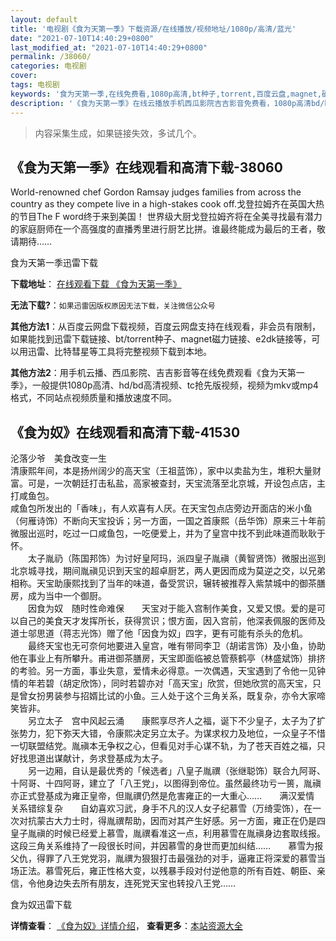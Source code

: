 ```yaml
---
layout: default
title: '电视剧《食为天第一季》下载资源/在线播放/视频地址/1080p/高清/蓝光'
date: "2021-07-10T14:40:29+0800"
last_modified_at: "2021-07-10T14:40:29+0800"
permalink: /38060/
categories: 电视剧
cover:
tags: 电视剧
keywords: '食为天第一季,在线免费看,1080p高清,bt种子,torrent,百度云盘,magnet,磁力链,迅雷下载资源'
description: '《食为天第一季》在线云播放手机西瓜影院吉吉影音免费看，1080p高清bd/hd未删减完整版和tc抢先枪版，mkv/mp4格式，附带bt/torrent种子、magnet/磁力链、百度云盘、网盘资源迅雷下载链接'
---
```


>内容采集生成，如果链接失效，多试几个。


## 《食为天第一季》在线观看和高清下载-38060

World-renowned chef Gordon Ramsay judges families from across the country as they compete live in a high-stakes cook off.戈登拉姆齐在英国大热的节目The F word终于来到美国！ 世界级大厨戈登拉姆齐将在全美寻找最有潜力的家庭厨师在一个高强度的直播秀里进行厨艺比拼。谁最终能成为最后的王者，敬请期待……


食为天第一季迅雷下载

**下载地址**： [在线观看下载 《食为天第一季》](https://www.993dy.com//vod-detail-id-28244.html) 


**无法下载?**：`如果迅雷因版权原因无法下载，关注微信公众号 `

**其他方法1**：从百度云网盘下载视频，百度云网盘支持在线观看，非会员有限制，如果能找到迅雷下载链接、bt/torrent种子、magnet磁力链接、e2dk链接等，可以用迅雷、比特彗星等工具将完整视频下载到本地。

**其他方法2**：用手机云播、西瓜影院、吉吉影音等在线免费观看《食为天第一季》，一般提供1080p高清、hd/bd高清视频、tc抢先版视频，视频为mkv或mp4格式，不同站点视频质量和播放速度不同。


## 《食为奴》在线观看和高清下载-41530

沦落少爷　美食改变一生<br /> 清康熙年间，本是扬州阔少的高天宝（王祖蓝饰），家中以卖盐为生，堆积大量财富。可是，一次朝廷打击私盐，高家被查封，天宝流落至北京城，开设包点店，主打咸鱼包。<br /> 咸鱼包所发出的「香味」，有人欢喜有人厌。在天宝包点店旁边开面店的米小鱼（何雁诗饰）不断向天宝投诉；另一方面，一国之首康熙（岳华饰）原来三十年前微服出巡时，吃过一口咸鱼包，一吃便爱上，并为了皇宫中找不到此味道而耿耿于怀。<br />　　太子胤礽（陈国邦饰）为讨好皇阿玛，派四皇子胤禛（黄智贤饰）微服出巡到北京城寻找，期间胤禛见识到天宝的超卓厨艺，两人更因而成为莫逆之交，以兄弟相称。天宝助康熙找到了当年的味道，备受赏识，辗转被推荐入紫禁城中的御茶膳房，成为当中一个御厨。<br />　　因食为奴　随时性命难保　　天宝对于能入宫制作美食，又爱又恨。爱的是可以自己的美食天才发挥所长，获得赏识；恨方面，因入宫前，他深表佩服的医师及道士邬思道（蒋志光饰）赠了他「因食为奴」四字，更有可能有杀头的危机。<br />　　最终天宝也无可奈何地要进入皇宫，唯有带同李卫（胡诺言饰）及小鱼，协助他在事业上有所攀升。甫进御茶膳房，天宝即面临被总管蔡鹤亭（林盛斌饰）排挤的考验。另一方面，事业失意，爱情未必得意。一次偶遇，天宝遇到了令他一见钟情的年若碧（胡定欣饰），同时若碧亦对「高天宝」欣赏，但她欣赏的高天宝，只是曾女扮男装参与招婿比试的小鱼。三人处于这个三角关系，既复杂，亦令大家啼笑皆非。<br />　　另立太子　宫中风起云涌　　康熙享尽齐人之福，诞下不少皇子，太子为了扩张势力，犯下弥天大错，令康熙决定另立太子。为谋求权力及地位，一众皇子不惜一切联盟结党。胤禛本无争权之心，但看见对手心谋不轨，为了苍天百姓之福，只好找思道出谋献计，务求登基成为太子。<br />　　另一边厢，自认是最优秀的「候选者」八皇子胤禩（张继聪饰）联合九阿哥、十阿哥、十四阿哥，建立了「八王党」，以图得到帝位。虽然最终功亏一篑，胤禛亦正式登基成为雍正皇帝，但胤禩仍然是危害雍正的一大重心&hellip;…　　满汉爱情　关系错综复杂　　自幼喜欢习武，身手不凡的汉人女子纪慕雪（万绮雯饰），在一次对抗蒙古大力士时，得胤禩帮助，因而对其产生好感。另一方面，雍正在仍是四皇子胤禛的时候已经爱上慕雪，胤禩看准这一点，利用慕雪在胤禛身边套取线报。这段三角关系维持了一段很长时间，并因慕雪的身世而更加纠结&hellip;…　　慕雪为报父仇，得罪了八王党党羽，胤禩为狠狠打击最强劲的对手，逼雍正将深爱的慕雪当场正法。慕雪死后，雍正性格大变，以残暴手段对付逆他意的所有百姓、朝臣、亲信，令他身边失去所有朋友，连死党天宝也转投八王党&hellip;…


食为奴迅雷下载

**详情查看**： [《食为奴》详情介绍](/movie/41530/)， **查看更多**：[本站资源大全](/movie/t/all/)

